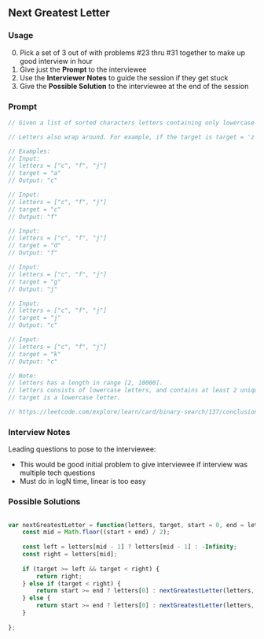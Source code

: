 ## Next Greatest Letter

### Usage

0. Pick a set of 3 out of with problems #23 thru #31 together to make up good interview in hour
1. Give just the **Prompt** to the interviewee
2. Use the **Interviewer Notes** to guide the session if they get stuck
3. Give the **Possible Solution** to the interviewee at the end of the session

### Prompt

```javascript
// Given a list of sorted characters letters containing only lowercase letters, and given a target letter target, find the smallest element in the list that is larger than the given target.

// Letters also wrap around. For example, if the target is target = 'z' and letters = ['a', 'b'], the answer is 'a'.

// Examples:
// Input:
// letters = ["c", "f", "j"]
// target = "a"
// Output: "c"

// Input:
// letters = ["c", "f", "j"]
// target = "c"
// Output: "f"

// Input:
// letters = ["c", "f", "j"]
// target = "d"
// Output: "f"

// Input:
// letters = ["c", "f", "j"]
// target = "g"
// Output: "j"

// Input:
// letters = ["c", "f", "j"]
// target = "j"
// Output: "c"

// Input:
// letters = ["c", "f", "j"]
// target = "k"
// Output: "c"

// Note:
// letters has a length in range [2, 10000].
// letters consists of lowercase letters, and contains at least 2 unique letters.
// target is a lowercase letter.

// https://leetcode.com/explore/learn/card/binary-search/137/conclusion/977/   
```

### Interview Notes

Leading questions to pose to the interviewee:
- This would be good initial problem to give interviewee if interview was multiple tech questions
- Must do in logN time, linear is too easy


### Possible Solutions

```javascript

var nextGreatestLetter = function(letters, target, start = 0, end = letters.length - 1) {
    const mid = Math.floor((start + end) / 2);
    
    const left = letters[mid - 1] ? letters[mid - 1] : -Infinity;
    const right = letters[mid];
    
    if (target >= left && target < right) {
        return right;
    } else if (target < right) {
        return start >= end ? letters[0] : nextGreatestLetter(letters, target, start, mid);
    } else {
        return start >= end ? letters[0] : nextGreatestLetter(letters, target, mid + 1, end);
    }
    
};

```
